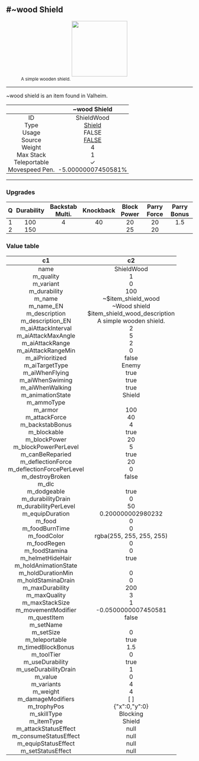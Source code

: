 <meta property="og:title" content="~wood Shield - MoreValheim" /><meta property="og:type" content="website" /><meta property="og:image" content="/assets/~wood_shield.png" /><meta property="og:description" content="~wood Shield is an item found in Valheim." /><meta name="theme-color" content="#546D78"><meta name="twitter:card" content="summary_large_image">
#~wood Shield
-------------
<style>img {width:20px;}.tb {width:150px;display: block;margin-left: auto;margin-right: auto;}</style>

<style>.md-typeset table:not([class]) th:not([align]) {min-width:unset!important;}</style>
<style>td{padding:0em 0.3em!important;text-align:center!important;border-left:.05rem solid var(--md-default-fg-color--lightest)}</style>

<style>th{padding:0.1em 0.3em!important;text-align:center!important;font-weight:bold}</style>

<style>pre{text-align:right!important}</style>
<style>table tr td:first-child {border-left: 0;};</style>

<figure><img src="/assets/~wood_shield.png" class="tb" /><figcaption><small>A simple wooden shield.</small></figcaption></figure>

-------------

~wood shield is an item found in Valheim.

|        | ~wood Shield              |
| ----------- | ------------------------------------ |
| ID |ShieldWood
| Type | [Shield](../../types/shield)
| Usage | FALSE<br>
| Source | [FALSE](../../item/false)
| Weight | 4 |
| Max Stack | 1 |
| Teleportable | ✓
| Movespeed Pen. | -5.00000007450581%


-------------

### Upgrades
| Q | Durability | Backstab Multi. | Knockback | Block Power | Parry Force | Parry Bonus
| - | - | - | - | - | - | - 
1 | 100 | 4 | 40 | 20 | 20 | 1.5 | 
 | 2 | 150 |  |  | 25 | 20 |  | 


### Value table
|c1|c2|
|----|----|
|name|ShieldWood|
|m_quality|1|
|m_variant|0|
|m_durability|100|
|m_name|~$item_shield_wood|
|m_name_EN|~Wood shield|
|m_description|$item_shield_wood_description|
|m_description_EN|A simple wooden shield.|
|m_aiAttackInterval|2|
|m_aiAttackMaxAngle|5|
|m_aiAttackRange|2|
|m_aiAttackRangeMin|0|
|m_aiPrioritized|false|
|m_aiTargetType|Enemy|
|m_aiWhenFlying|true|
|m_aiWhenSwiming|true|
|m_aiWhenWalking|true|
|m_animationState|Shield|
|m_ammoType||
|m_armor|100|
|m_attackForce|40|
|m_backstabBonus|4|
|m_blockable|true|
|m_blockPower|20|
|m_blockPowerPerLevel|5|
|m_canBeReparied|true|
|m_deflectionForce|20|
|m_deflectionForcePerLevel|0|
|m_destroyBroken|false|
|m_dlc||
|m_dodgeable|true|
|m_durabilityDrain|0|
|m_durabilityPerLevel|50|
|m_equipDuration|0.200000002980232|
|m_food|0|
|m_foodBurnTime|0|
|m_foodColor|rgba(255, 255, 255, 255)|
|m_foodRegen|0|
|m_foodStamina|0|
|m_helmetHideHair|true|
|m_holdAnimationState||
|m_holdDurationMin|0|
|m_holdStaminaDrain|0|
|m_maxDurability|200|
|m_maxQuality|3|
|m_maxStackSize|1|
|m_movementModifier|-0.0500000007450581|
|m_questItem|false|
|m_setName||
|m_setSize|0|
|m_teleportable|true|
|m_timedBlockBonus|1.5|
|m_toolTier|0|
|m_useDurability|true|
|m_useDurabilityDrain|1|
|m_value|0|
|m_variants|4|
|m_weight|4|
|m_damageModifiers|[  ]|
|m_trophyPos|{"x":0,"y":0}|
|m_skillType|Blocking|
|m_itemType|Shield|
|m_attackStatusEffect|null|
|m_consumeStatusEffect|null|
|m_equipStatusEffect|null|
|m_setStatusEffect|null|
